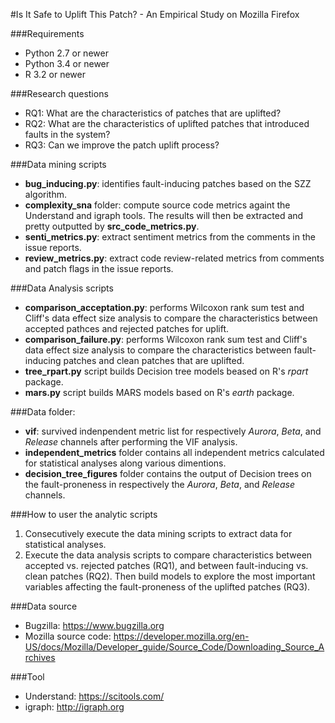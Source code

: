 #Is It Safe to Uplift This Patch? - An Empirical Study on Mozilla Firefox

###Requirements
- Python 2.7 or newer
- Python 3.4 or newer
- R 3.2 or newer

###Research questions
- RQ1: What are the characteristics of patches that are uplifted?
- RQ2: What are the characteristics of uplifted patches that introduced faults in the system?
- RQ3: Can we improve the patch uplift process?

###Data mining scripts
- **bug_inducing.py**: identifies fault-inducing patches based on the SZZ algorithm.
- **complexity_sna** folder: compute source code metrics againt the Understand and igraph tools. The results will then be extracted and pretty outputted by **src_code_metrics.py**.
- **senti_metrics.py**: extract sentiment metrics from the comments in the issue reports.
- **review_metrics.py**: extract code review-related metrics from comments and patch flags in the issue reports.

###Data Analysis scripts
- **comparison_acceptation.py**: performs Wilcoxon rank sum test and Cliff's data effect size analysis to compare the characteristics between accepted pathces and rejected patches for uplift.
- **comparison_failure.py**:  performs Wilcoxon rank sum test and Cliff's data effect size analysis to compare the characteristics between fault-inducing patches and clean patches that are uplifted.
- **tree_rpart.py** script builds Decision tree models beased on R's _rpart_ package.
- **mars.py** script builds MARS models based on R's _earth_ package.

###Data folder:
- **vif**: survived indenpendent metric list for respectively _Aurora_, _Beta_, and _Release_ channels after performing the VIF analysis.
- **independent_metrics** folder contains all independent metrics calculated for statistical analyses along various dimentions.
- **decision_tree_figures** folder contains the output of Decision trees on the fault-proneness in respectively the _Aurora_, _Beta_, and _Release_ channels.
 
###How to user the analytic scripts
1. Consecutively execute the data mining scripts to extract data for statistical analyses.
2. Execute the data analysis scripts to compare characteristics between accepted vs. rejected patches (RQ1), and between fault-inducing vs. clean patches (RQ2). Then build models to explore the most important variables affecting the fault-proneness of the uplifted patches (RQ3).

###Data source
- Bugzilla: https://www.bugzilla.org
- Mozilla source code: https://developer.mozilla.org/en-US/docs/Mozilla/Developer_guide/Source_Code/Downloading_Source_Archives

###Tool
- Understand: https://scitools.com/
- igraph: http://igraph.org
